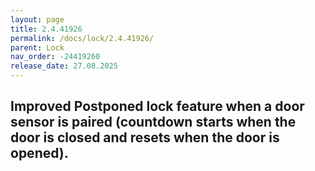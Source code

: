 ```yaml
---
layout: page
title: 2.4.41926
permalink: /docs/lock/2.4.41926/
parent: Lock
nav_order: -24419260
release_date: 27.08.2025
---
```


## Improved Postponed lock feature when a door sensor is paired (countdown starts when the door is closed and resets when the door is opened).
